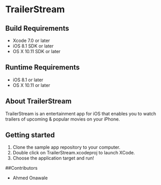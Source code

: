 # TrailerStream

## Build Requirements
+ Xcode 7.0 or later
+ iOS 8.1 SDK or later
+ OS X 10.11 SDK or later
 
## Runtime Requirements
+ iOS 8.1 or later
+ OS X 10.11 or later

## About TrailerStream
TrailerStream is an entertainment app for iOS that enables you to watch trailers of upcoming & popular movies on your iPhone.

## Getting started
1. Clone the sample app repository to your computer.
2. Double click on TrailerStream.xcodeproj to launch XCode.
3. Choose the application target and run!

##Contributors
  * Ahmed Onawale
